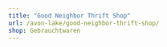 ```yaml
---
title: "Good Neighbor Thrift Shop"
url: /avon-lake/good-neighbor-thrift-shop/
shop: Gebrauchtwaren
---
```

